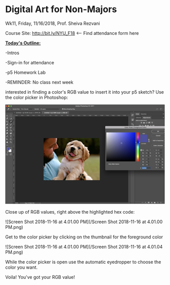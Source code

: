 # Digital Art for Non-Majors

Wk11, Friday, 11/16/2018, Prof. Sheiva Rezvani

Course Site: http://bit.ly/NYU_F18 <-- Find attendance form here



**<u>Today's Outline:</u>**

-Intros

-Sign-in for attendance

-p5 Homework Lab

-REMINDER: No class next week



interested in finding a color's RGB value to insert it into your p5 sketch?  Use the color picker in Photoshop:

![Dog In Photoshop](dog_in_PS.png)

Close up of RGB values, right above the highlighted hex code:



![Screen Shot 2018-11-16 at 4.01.00 PM](/Screen Shot 2018-11-16 at 4.01.00 PM.png)

Get to the color picker by clicking on the thumbnail for the foreground color

![Screen Shot 2018-11-16 at 4.01.00 PM](/Screen Shot 2018-11-16 at 4.01.04 PM.png)

While the color picker is open use the automatic eyedropper to choose the color you want.  



Voila! You've got your RGB value!

